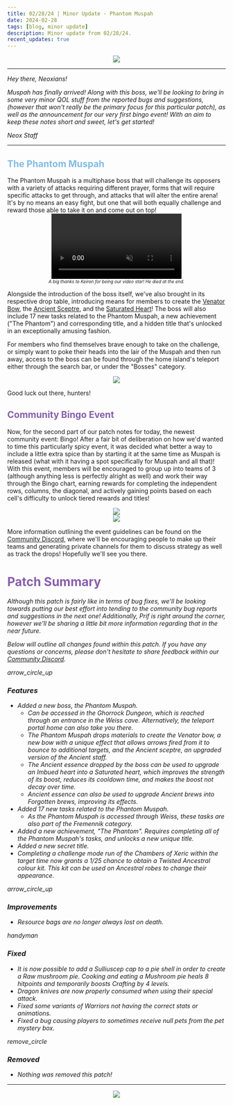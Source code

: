 ```yaml
---
title: 02/28/24 | Minor Update - Phantom Muspah
date: 2024-02-28
tags: [blog, minor update]
description: Minor update from 02/28/24.
recent_updates: true
---
```


<center><img src="/assets/img/updates/022824/muspahbanner.png"></center>
<div class="spacer-medium"></div>

***
<em>Hey there, Neoxians!</em>

<em>Muspah has finally arrived! Along with this boss, we'll be looking to bring in some very minor QOL stuff from the reported bugs and suggestions, (however that won't really be the primary focus for this particular patch), as well as the announcement for our very first bingo event! With an aim to keep these notes short and sweet, let's get started! </em>

<em>Neox Staff</em><br>

***

<h2 style="color:#82bce3;">The Phantom Muspah</h2>
The Phantom Muspah is a multiphase boss that will challenge its opposers with a variety of attacks requiring different prayer, forms that will require specific attacks to get through, and attacks that will alter the entire arena! It's by no means an easy fight, but one that will both equally challenge and reward those able to take it on and come out on top!
<div class="spacer-small"></div>
<center><video autoplay loop muted><source src="/assets/img/updates/022824/muspahfight.mp4" type="video/mp4"></video></center>
<center><em><font size="1">A big thanks to Keiron for being our video star! He died at the end.</font></em></center>
<div class="spacer-medium"></div>

Alongside the introduction of the boss itself, we've also brought in its respective drop table, introducing means for members to create the <a href="https://oldschool.runescape.wiki/w/Venator_bow#Charged">Venator Bow</a>, the <a href="https://oldschool.runescape.wiki/w/Ancient_sceptre">Ancient Sceptre</a>, and the <a href="https://oldschool.runescape.wiki/w/Saturated_heart">Saturated Heart</a>! The boss will also include 17 new tasks related to the Phantom Muspah, a new achievement ("The Phantom") and corresponding title, and a hidden title that's unlocked in an exceptionally amusing fashion.

For members who find themselves brave enough to take on the challenge, or simply want to poke their heads into the lair of the Muspah and then run away, access to the boss can be found through the home island's teleport either through the search bar, or under the "Bosses" category.
<div class="spacer-medium"></div>
<center><img src="/assets/img/updates/022824/muspahteleport.png"></center>
<div class="spacer-medium"></div>

Good luck out there, hunters! 

<div class="spacer-medium"></div>
<div class="divider div-transparent"></div>


<h2 style="color:#865fab;">Community Bingo Event</h2>

Now, for the second part of our patch notes for today, the newest community event: Bingo! After a fair bit of deliberation on how we'd wanted to time this particularly spicy event, it was decided what better a way to include a little extra spice than by starting it at the same time as Muspah is released (what with it having a spot specifically for Muspah and all that)! With this event, members will be encouraged to group up into teams of 3 (although anything less is perfectly alright as well) and work their way through the Bingo chart, earning rewards for completing the independent rows, columns, the diagonal, and actively gaining points based on each cell's difficulty to unlock tiered rewards and titles!

<div class="spacer-medium"></div>
<center><img src="/assets/img/updates/022824/bingosheet.png"></center>
<div class="spacer-medium"></div>

<div class="spacer-medium"></div>
<center><img src="/assets/img/updates/022824/bingoprizes.png"></center>
<div class="spacer-medium"></div>

More information outlining the event guidelines can be found on the <a href="https://discord.com/invite/GJEKkgnWpX">Community Discord</a>, where we'll be encouraging people to make up their teams and generating private channels for them to discuss strategy as well as track the drops! Hopefully we'll see you there. 

<div class="spacer-medium"></div>
<div class="divider div-transparent"></div>

<h1 style="color:#885eac;">Patch Summary</h1>

<em>Although this patch is fairly like in terms of bug fixes, we'll be looking towards putting our best effort into tending to the community bug reports and suggestions in the next one! Additionally, Prif is right around the corner, however we'll be sharing a little bit more information regarding that in the near future.

<em>Below will outline all changes found within this patch. If you have any questions or concerns, please don't hesitate to share feedback within our <a href="https://discord.com/invite/GJEKkgnWpX">Community Discord</a>.</em>

<div class="spacer-large"></div>
<div class="changes-body">
    <div class="changes-body changes-row features">
        <div class="changes-row-header">
            <span class="icon">
                <span class="material-symbols-outlined">arrow_circle_up</span>
            </span>
            <h3>Features</h3>
        </div>
    </div>
</div>
<div class="spacer-small"></div>

- Added a new boss, the Phantom Muspah.
  - Can be accessed in the Ghorrock Dungeon, which is reached through an entrance in the Weiss cave. Alternatively, the teleport portal home can also take you there.
  - The Phantom Muspah drops materials to create the Venator bow, a new bow with a unique effect that allows arrows fired from it to bounce to additional targets, and the Ancient sceptre, an upgraded version of the Ancient staff.
  - The Ancient essence dropped by the boss can be used to upgrade an Imbued heart into a Saturated heart, which improves the strength of its boost, reduces its cooldown time, and makes the boost not decay over time.
  - Ancient essence can also be used to upgrade Ancient brews into Forgotten brews, improving its effects.
- Added 17 new tasks related to the Phantom Muspah.
  - As the Phantom Muspah is accessed through Weiss, these tasks are also part of the Fremennik category.
- Added a new achievement, "The Phantom". Requires completing all of the Phantom Muspah's tasks, and unlocks a new unique title.
- Added a new secret title.
- Completing a challenge mode run of the Chambers of Xeric within the target time now grants a 1/25 chance to obtain a Twisted Ancestral colour kit. This kit can be used on Ancestral robes to change their appearance.

<div class="spacer-medium"></div>
<div class="changes-body">
    <div class="changes-body changes-row improvements">
        <div class="changes-row-header">
            <span class="icon">
                <span class="material-symbols-outlined">arrow_circle_up</span>
            </span>
            <h3>Improvements</h3>
        </div>
    </div>
</div>
<div class="spacer-small"></div>

- Resource bags are no longer always lost on death.

<div class="spacer-medium"></div>
<div class="changes-body">
    <div class="changes-body changes-row fixed">
        <div class="changes-row-header">
            <span class="icon">
                <span class="material-symbols-outlined">handyman</span>
            </span>
            <h3>Fixed</h3>
        </div>
    </div>
</div>
<div class="spacer-small"></div>

- It is now possible to add a Sulliuscep cap to a pie shell in order to create a Raw mushroom pie. Cooking and eating a Mushroom pie heals 8 hitpoints and temporarily boosts Crafting by 4 levels.
- Dragon knives are now properly consumed when using their special attack.
- Fixed some variants of Warriors not having the correct stats or animations.
- Fixed a bug causing players to sometimes receive null pets from the pet mystery box.

<div class="spacer-medium"></div>
<div class="changes-body">
    <div class="changes-body changes-row removed">
        <div class="changes-row-header">
            <span class="icon">
                <span class="material-symbols-outlined">remove_circle</span>
            </span>
            <h3>Removed</h3>
        </div>
    </div>
</div>
<div class="spacer-small"></div>

- Nothing was removed this patch!

***

<div class="spacer-medium"></div>
<center><a href="https://discord.com/invite/GJEKkgnWpX"><img src="/assets/img/JoinDiscord.png"></a></center>



